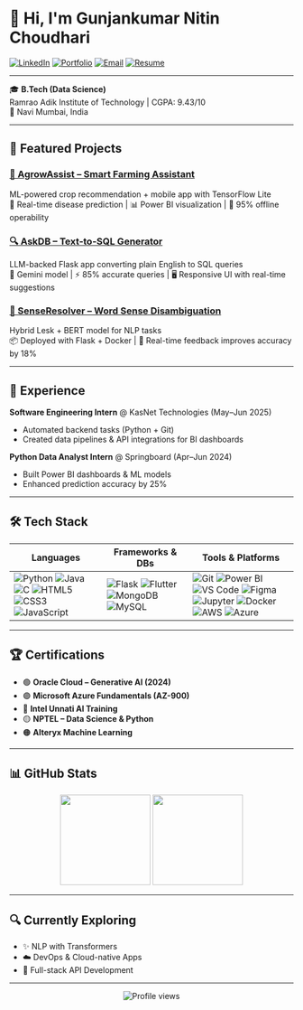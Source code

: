 # 👋 Hi, I'm Gunjankumar Nitin Choudhari

[![LinkedIn](https://img.shields.io/badge/LinkedIn-Connect-blue)](https://linkedin.com/in/gunjanch5)
[![Portfolio](https://img.shields.io/badge/Portfolio-Visit-orange)](https://gunjankumar55.github.io/Gunjan_Portfolio/)
[![Email](https://img.shields.io/badge/Email-Contact-red)](mailto:gunjankumarchoudhari@gmail.com)
[![Resume](https://img.shields.io/badge/Resume-View-green)](https://gunjankumar55.github.io/my-resume/resume.pdf)

---

🎓 **B.Tech (Data Science)**  
Ramrao Adik Institute of Technology | CGPA: 9.43/10  
📍 Navi Mumbai, India

---

## 🚀 Featured Projects

### [🌾 AgrowAssist – Smart Farming Assistant](https://github.com/Gunjankumar55/Agroassist---Smart-Crop-Recommendation-using-ML)
ML-powered crop recommendation + mobile app with TensorFlow Lite  
🧠 Real-time disease prediction | 📊 Power BI visualization | 📱 95% offline operability  

### [🔍 AskDB – Text-to-SQL Generator](https://github.com/Gunjankumar55/AskDb-a_Smart_text_to_Sql_System)
LLM-backed Flask app converting plain English to SQL queries  
🧩 Gemini model | ⚡ 85% accurate queries | 🖥️ Responsive UI with real-time suggestions  

### [🧠 SenseResolver – Word Sense Disambiguation](https://github.com/Gunjankumar55/LESK_BERT_WSD)  
Hybrid Lesk + BERT model for NLP tasks  
📦 Deployed with Flask + Docker | 🔄 Real-time feedback improves accuracy by 18%

---

## 💼 Experience

**Software Engineering Intern** @ KasNet Technologies (May–Jun 2025)  
- Automated backend tasks (Python + Git)  
- Created data pipelines & API integrations for BI dashboards  

**Python Data Analyst Intern** @ Springboard (Apr–Jun 2024)  
- Built Power BI dashboards & ML models  
- Enhanced prediction accuracy by 25%

---

## 🛠️ Tech Stack

<div align="center">
  
| Languages | Frameworks & DBs | Tools & Platforms |
|----------|------------------|-------------------|
| ![Python](https://img.shields.io/badge/Python-3776AB?style=for-the-badge&logo=python&logoColor=white) ![Java](https://img.shields.io/badge/Java-ED8B00?style=for-the-badge&logo=java&logoColor=white) ![C](https://img.shields.io/badge/C-00599C?style=for-the-badge&logo=c&logoColor=white) ![HTML5](https://img.shields.io/badge/HTML5-E34F26?style=for-the-badge&logo=html5&logoColor=white) ![CSS3](https://img.shields.io/badge/CSS3-1572B6?style=for-the-badge&logo=css3&logoColor=white) ![JavaScript](https://img.shields.io/badge/JavaScript-F7DF1E?style=for-the-badge&logo=javascript&logoColor=black) | ![Flask](https://img.shields.io/badge/Flask-000000?style=for-the-badge&logo=flask&logoColor=white) ![Flutter](https://img.shields.io/badge/Flutter-02569B?style=for-the-badge&logo=flutter&logoColor=white) ![MongoDB](https://img.shields.io/badge/MongoDB-47A248?style=for-the-badge&logo=mongodb&logoColor=white) ![MySQL](https://img.shields.io/badge/MySQL-4479A1?style=for-the-badge&logo=mysql&logoColor=white) | ![Git](https://img.shields.io/badge/Git-F05032?style=for-the-badge&logo=git&logoColor=white) ![Power BI](https://img.shields.io/badge/Power_BI-F2C811?style=for-the-badge&logo=powerbi&logoColor=black) ![VS Code](https://img.shields.io/badge/VS%20Code-007ACC?style=for-the-badge&logo=visual-studio-code&logoColor=white) ![Figma](https://img.shields.io/badge/Figma-F24E1E?style=for-the-badge&logo=figma&logoColor=white) ![Jupyter](https://img.shields.io/badge/Jupyter-F37626?style=for-the-badge&logo=jupyter&logoColor=white) ![Docker](https://img.shields.io/badge/Docker-2496ED?style=for-the-badge&logo=docker&logoColor=white) ![AWS](https://img.shields.io/badge/AWS-232F3E?style=for-the-badge&logo=amazon-aws&logoColor=white) ![Azure](https://img.shields.io/badge/Azure-0078D4?style=for-the-badge&logo=azure-devops&logoColor=white) |

</div>

---

## 🏆 Certifications

- 🟢 **Oracle Cloud – Generative AI (2024)**
- 🟣 **Microsoft Azure Fundamentals (AZ-900)**
- 🔵 **Intel Unnati AI Training**
- 🟡 **NPTEL – Data Science & Python**
- 🟠 **Alteryx Machine Learning**

---

## 📊 GitHub Stats

<div align="center">
  <img src="https://github-readme-stats-sigma-five.vercel.app/api?username=Gunjankumar55&show_icons=true&theme=radical&count_private=true" height="160"/>
  <img src="https://github-readme-streak-stats.herokuapp.com/?user=Gunjankumar55&theme=radical" height="160"/>
</div>

---

## 🔍 Currently Exploring

- ✨ NLP with Transformers  
- ☁️ DevOps & Cloud-native Apps  
- 🧩 Full-stack API Development  

---

<div align="center">
  <img src="https://komarev.com/ghpvc/?username=Gunjankumar55&style=flat-square&color=blueviolet" alt="Profile views" />
</div>
